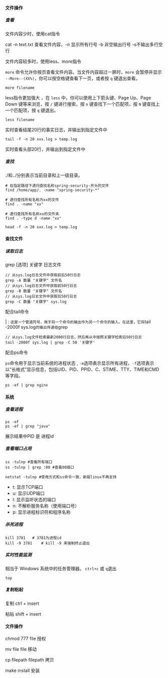 #### 文件操作

##### 查看

文件内容少时，使用cat指令

cat -n text.txt 查看文件内容，-n 显示所有行号 	-b 非空输出行号  -s不输出多行空行

文件内容较多时，使用less、more指令

 `more` 命令允许你按页查看文件内容。当文件内容超过一屏时，`more` 会暂停并显示 `--More--(XX%)`，你可以按空格键查看下一页，或者按 `q` 键退出查看。 

```
more filename
```

less指令更加强大 ，在 `less` 中，你可以使用上下箭头键、Page Up、Page Down 键等来浏览，按 `/` 键进行搜索，按 `n` 键查找下一个匹配项，按 `N` 键查找上一个匹配项，按 `q` 键退出。 

```
less filename
```

实时查看结尾20行的事实日志，并输出到指定文件中

```
tail -f -n 20 xxx.log > temp.log  
```

实时查看头部20行，并输出到指定文件中

##### 查找

 ./和../分别表示当前目录和上一级目录。

```
# 在指定路径下递归查找名称spring-security-开头的文件
find /home/app/. -name "spring-security-*" 

# 递归查找所有名称为xx的文件
find . -name "xx" 

# 递归查找所有名称xx的文件夹
find . -type d -name "xx" 
```

```
head -f -n 20 xxx.log > temp.log  
```

#### 查找文件



##### 读取日志

grep [选项] 关键字 日志文件

```
// 从sys.log日志文件中获取前后50行日志
grep -A 数量 "关键字" 文件名
// 从sys.log日志文件中获取前50行日志
grep -B 数量 "关键字" 文件名   
// 从sys.log日志文件中获取后50行日志
grep -C 数量 "关键字" sys.log 
```

配合tail命令

|`：这是一个管道符号，用于将一个命令的输出作为另一个命令的输入。在这里，它将`tail -2000f sys.log`的输出传递给`grep 

```
// 从sys.log文件检索最新2000行日志，然后再从中按照关键字检索后50行日志
tail -2000f sys.log | grep -C 50 '关键字'
```

配合ps命令

 `ps`命令用于显示当前系统的进程状态 , `-e`选项表示显示所有进程，`-f`选项表示以“长格式”显示信息，包括UID、PID、PPID、C、STIME、TTY、TIME和CMD等字段。 

```
ps -ef | grep nginx
```



#### 系统

##### 查看进程

```
ps -ef
ps -ef | grep "java"
```

展示结果中PID 是 进程id

##### 查看端口占用

```linux
ss -tulnp #查看所有端口
ss -tulnp | grep :80 #查看80端口

netstat -tulnp #使用方式和ss命令一致，新版linux不再支持
```

- t: 显示TCP端口
- u: 显示UDP端口
- l: 显示监听状态的端口
- n: 不解析服务名称（使用端口号）
- p: 显示进程标识符和程序名称

##### 杀死进程

```
kill 3781 	# 3781为进程id
kill -9 3781	# kill -9 来强制终止退出
```

##### 实时性能监测

相当于 Windows 系统中的任务管理器。 `ctrl+c` 或 `q`退出

```
top
```

##### 复制粘贴

复制 ctrl + insert

粘贴 shift + insert



#### 文件操作

chmod 777 file   授权

mv file file 移动 

cp  filepath filepath 拷贝

make install 安装